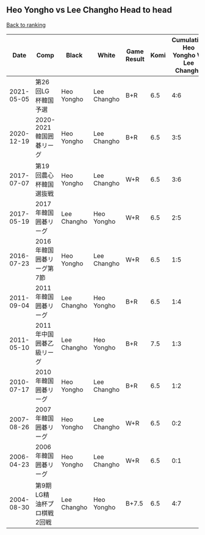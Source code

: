 ## Heo Yongho vs Lee Changho Head to head

[Back to ranking](../../index.md)




| **Date** | **Comp** | **Black** | **White** | **Game Result** | **Komi** | **Cumulative Heo Yongho Vs Lee Changho** | **Heo Yongho Streak** | **Lee Changho Streak** | 
| --- | --- | --- | --- | --- | --- | --- | --- | --- |
| 2021-05-05 | 第26回LG杯韓国予選 | Heo Yongho | Lee Changho | B+R | 6.5 | 4:6 | 1 | 0 | 
| 2020-12-19 | 2020-2021韓国囲碁リーグ | Heo Yongho | Lee Changho | B+R | 6.5 | 3:5 | 2 | 0 | 
| 2017-07-07 | 第19回農心杯韓国選抜戦 | Heo Yongho | Lee Changho | W+R | 6.5 | 3:6 | 0 | 1 | 
| 2017-05-19 | 2017年韓国囲碁リーグ | Lee Changho | Heo Yongho | W+R | 6.5 | 2:5 | 1 | 0 | 
| 2016-07-23 | 2016年韓国囲碁リーグ第7節 | Heo Yongho | Lee Changho | W+R | 6.5 | 1:5 | 0 | 3 | 
| 2011-09-04 | 2011年韓国囲碁リーグ | Lee Changho | Heo Yongho | B+R | 6.5 | 1:4 | 0 | 2 | 
| 2011-05-10 | 2011年中国囲碁乙級リーグ | Lee Changho | Heo Yongho | B+R | 7.5 | 1:3 | 0 | 1 | 
| 2010-07-17 | 2010年韓国囲碁リーグ | Heo Yongho | Lee Changho | B+R | 6.5 | 1:2 | 1 | 0 | 
| 2007-08-26 | 2007年韓国囲碁リーグ | Heo Yongho | Lee Changho | W+R | 6.5 | 0:2 | 0 | 2 | 
| 2006-04-23 | 2006年韓国囲碁リーグ | Heo Yongho | Lee Changho | W+R | 6.5 | 0:1 | 0 | 1 | 
| 2004-08-30 | 第9期LG精油杯プロ棋戦2回戦 | Lee Changho | Heo Yongho | B+7.5 | 6.5 | 4:7 | 0 | 1 |




